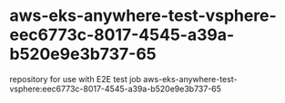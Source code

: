 # aws-eks-anywhere-test-vsphere-eec6773c-8017-4545-a39a-b520e9e3b737-65
repository for use with E2E test job aws-eks-anywhere-test-vsphere:eec6773c-8017-4545-a39a-b520e9e3b737-65
